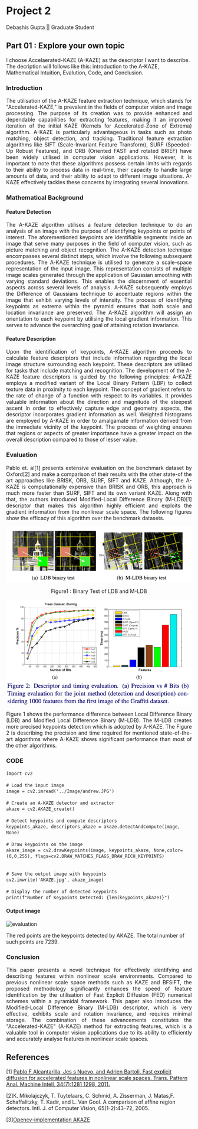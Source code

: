 # Project 2
Debashis Gupta || Graduate Student

## Part 01 : Explore your own topic 

I choose Accelaerated-KAZE (A-KAZE) as the descriptor I want to describe. The decription will follows like this: introduction to the A-KAZE, Mathematical Intuition, Evalution, Code, and Conclusion.

### Introduction
<div style="text-align:justify">
The utilisation of the A-KAZE feature extraction technique, which stands for "Accelerated-KAZE," is prevalent in the fields of computer vision and image processing. The purpose of its creation was to provide enhanced and dependable capabilities for extracting features, making it an improved iteration of the initial KAZE (Kernels for Accelerated-Zone of Extrema) algorithm. A-KAZE is particularly advantageous in tasks such as photo matching, object detection, and tracking. Traditional feature extraction algorithms like SIFT (Scale-Invariant Feature Transform), SURF (Speeded-Up Robust Features), and ORB (Oriented FAST and rotated BRIEF) have been widely utilised in computer vision applications. However, it is important to note that these algorithms possess certain limits with regards to their ability to process data in real-time, their capacity to handle large amounts of data, and their ability to adapt to different image situations. A-KAZE effectively tackles these concerns by integrating several innovations.
</div>

### Mathematical Background
#### Feature Detection
<div style="text-align:justify">
The A-KAZE algorithm utilises a feature detection technique to do an analysis of an image with the purpose of identifying keypoints or points of interest. The aforementioned keypoints are identifiable segments inside an image that serve many purposes in the field of computer vision, such as picture matching and object recognition. The A-KAZE detection technique encompasses several distinct steps, which involve the following subsequent procedures. The A-KAZE technique is utilised to generate a scale-space representation of the input image. This representation consists of multiple image scales generated through the application of Gaussian smoothing with varying standard deviations. This enables the discernment of essential aspects across several levels of analysis. A-KAZE subsequently employs the Difference of Gaussians technique to accentuate regions within the image that exhibit varying levels of intensity. The process of identifying keypoints as extrema within the pyramid ensures that both scale and location invariance are preserved. The A-KAZE algorithm will assign an orientation to each keypoint by utilising the local gradient information. This serves to advance the overarching goal of attaining rotation invariance.
</div>

#### Feature Description

<div style="text-align:justify">
Upon the identification of keypoints, A-KAZE algorithm proceeds to calculate feature descriptors that include information regarding the local image structure surrounding each keypoint. These descriptors are utilised for tasks that include matching and recognition. The development of the A-KAZE feature descriptors is guided by the following principles: A-KAZE employs a modified variant of the Local Binary Pattern (LBP) to collect texture data in proximity to each keypoint. The concept of gradient refers to the rate of change of a function with respect to its variables. It provides valuable information about the direction and magnitude of the steepest ascent In order to effectively capture edge and geometry aspects, the descriptor incorporates gradient information as well. Weighted histograms are employed by A-KAZE in order to amalgamate information derived from the immediate vicinity of the keypoint. The process of weighting ensures that regions or aspects of greater importance have a greater impact on the overall description compared to those of lesser value.
</div>

### Evaluation
<div style="text-align:justify">
Pablo et. al[1] presents extensive evaluation on the benchmark dataset by Oxford[2] and make a comparison of their results with the other state-of the art approaches like BRISK, ORB, SURF, SIFT and KAZE. Although, the A-KAZE is computationally expensive than BRISK and ORB, this approach is much more faster than SURF, SIFT and its own variant KAZE. Along with that, the authors introduced Modified-Local Difference Binary (M-LDB)[1] descriptor that makes this algorithm highly efficient and exploits the gradient information from the nonlinear scale space. The following figures show the efficacy of this algorithm over the benchmark datasets.
</div>

<center>

![binary_test](binary.png) 

<center>Figure1 : Binary Test of LDB and M-LDB</center>

![evaluation](evaluation.png) 

</center>

<div style="text-align:justify">
Figure 1 shows the performance difference between Local Difference Binary (LDB) and Modified Local Difference Binary (M-LDB). The M-LDB creates more precised keypoints detection which is adopted by A-KAZE. The Figure 2 is describing the precision and time required for mentioned state-of-the-art algorithms where A-KAZE shows significant performance than most of the other algorithms. 
</div>

### CODE

```
import cv2

# Load the input image
image = cv2.imread('../Image/andrew.JPG')

# Create an A-KAZE detector and extractor
akaze = cv2.AKAZE_create()

# Detect keypoints and compute descriptors
keypoints_akaze, descriptors_akaze = akaze.detectAndCompute(image, None)

# Draw keypoints on the image
akaze_image = cv2.drawKeypoints(image, keypoints_akaze, None,color=(0,0,255), flags=cv2.DRAW_MATCHES_FLAGS_DRAW_RICH_KEYPOINTS)


# Save the output image with keypoints
cv2.imwrite('AKAZE.jpg', akaze_image)

# Display the number of detected keypoints
print(f"Number of Keypoints Detected: {len(keypoints_akaze)}")

```

#### Output image

![evaluation](AKAZE.jpg) 

The red points are the keypoints detected by AKAZE. The total number of such points are 7239. 

### Conclusion 
<div style="text-align:justify">
This paper presents a novel technique for effectively identifying and describing features within nonlinear scale environments. Compared to previous nonlinear scale space methods such as KAZE and BFSIFT, the proposed methodology significantly enhances the speed of feature identification by the utilisation of Fast Explicit Diffusion (FED) numerical schemes within a pyramidal framework. This paper also introduces the Modified-Local Difference Binary (M-LDB) descriptor, which is very effective, exhibits scale and rotation invariance, and requires minimal storage. The combination of these advancements constitutes the "Accelerated-KAZE" (A-KAZE) method for extracting features, which is a valuable tool in computer vision applications due to its ability to efficiently and accurately analyse features in nonlinear scale spaces.


</div>


## References
[1] [Pablo F Alcantarilla, Jes s Nuevo, and Adrien Bartoli. Fast explicit diffusion for accelerated features in nonlinear scale spaces. Trans. Pattern Anal. Machine Intell, 34(7):1281 1298, 2011.](https://projet.liris.cnrs.fr/imagine/pub/proceedings/BMVC-2013/Papers/paper0013/abstract0013.pdf)

[2]K. Mikolajczyk, T. Tuytelaars, C. Schmid, A. Zisserman, J. Matas,F. Schaffalitzky, T. Kadir, and L. Van Gool. A comparison of affine region detectors. Intl. J. of Computer Vision, 65(1-2):43–72, 2005.

[3][Opencv-implementation AKAZE](https://docs.opencv.org/3.4/db/d70/tutorial_akaze_matching.html)
